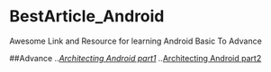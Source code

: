 # BestArticle_Android
Awesome Link and Resource for learning Android Basic To Advance

##Advance
..*[Architecting Android part1](https://fernandocejas.com/2014/09/03/architecting-android-the-clean-way/)
..*[Architecting Android part2](https://fernandocejas.com/2015/07/18/architecting-android-the-evolution/)

